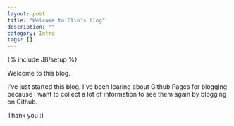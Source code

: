 ```yaml
---
layout: post
title: "Welcome to Elin's blog"
description: ""
category: Intro
tags: []
---
```

{% include JB/setup %}

Welcome to this blog.

I've just started this blog. 
I've been learing about Github Pages for blogging because I want to collect a lot of information to see them again by blogging on Github.

Thank you :)